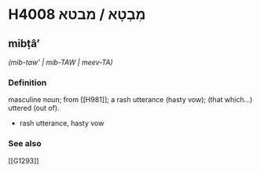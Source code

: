 # H4008 מִבְטָא / מבטא

## mibṭâʼ

_(mib-taw' | mib-TAW | meev-TA)_

### Definition

masculine noun; from [[H981]]; a rash utterance (hasty vow); (that which...) uttered (out of).

- rash utterance, hasty vow
### See also

[[G1293]]


